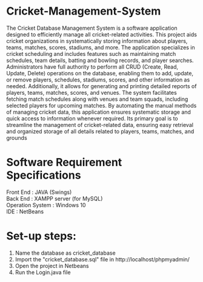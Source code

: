 # Cricket-Management-System
The Cricket Database Management System is a software application designed to efficiently manage all cricket-related activities. This project aids cricket organizations in systematically storing information about players, teams, matches, scores, stadiums, and more. The application specializes in cricket scheduling and includes features such as maintaining match schedules, team details, batting and bowling records, and player searches. Administrators have full authority to perform all CRUD (Create, Read, Update, Delete) operations on the database, enabling them to add, update, or remove players, schedules, stadiums, scores, and other information as needed. Additionally, it allows for generating and printing detailed reports of players, teams, matches, scores, and venues. The system facilitates fetching match schedules along with venues and team squads, including selected players for upcoming matches. By automating the manual methods of managing cricket data, this application ensures systematic storage and quick access to information whenever required. Its primary goal is to streamline the management of cricket-related data, ensuring easy retrieval and organized storage of all details related to players, teams, matches, and grounds




# Software Requirement Specifications </br>
Front End         : JAVA (Swings) </br>
Back End          : XAMPP server (for MySQL)</br>
Operation System  : Windows 10 </br>
IDE               : NetBeans </br>

# Set-up steps: </br>
1. Name the database as cricket_database
2. Import the "cricket_database.sql" file in http://localhost/phpmyadmin/ 
3. Open the project in Netbeans
4. Run the Login.java file
